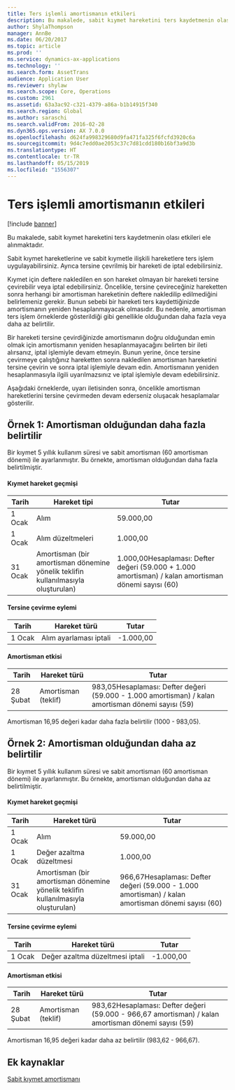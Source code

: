 ```yaml
---
title: Ters işlemli amortismanın etkileri
description: Bu makalede, sabit kıymet hareketini ters kaydetmenin olası etkileri ele alınmaktadır.
author: ShylaThompson
manager: AnnBe
ms.date: 06/20/2017
ms.topic: article
ms.prod: ''
ms.service: dynamics-ax-applications
ms.technology: ''
ms.search.form: AssetTrans
audience: Application User
ms.reviewer: shylaw
ms.search.scope: Core, Operations
ms.custom: 2961
ms.assetid: 63a3ac92-c321-4379-a86a-b1b14915f340
ms.search.region: Global
ms.author: saraschi
ms.search.validFrom: 2016-02-28
ms.dyn365.ops.version: AX 7.0.0
ms.openlocfilehash: d624fa998329680d9fa471fa325f6fcfd3920c6a
ms.sourcegitcommit: 9d4c7edd0ae2053c37c7d81cdd180b16bf3a9d3b
ms.translationtype: HT
ms.contentlocale: tr-TR
ms.lasthandoff: 05/15/2019
ms.locfileid: "1556307"
---
```

# <a name="depreciation-effects-with-reversals"></a>Ters işlemli amortismanın etkileri

[!include [banner](../includes/banner.md)]

Bu makalede, sabit kıymet hareketini ters kaydetmenin olası etkileri ele alınmaktadır. 

Sabit kıymet hareketlerine ve sabit kıymetle ilişkili hareketlere ters işlem uygulayabilirsiniz. Ayrıca tersine çevrilmiş bir hareketi de iptal edebilirsiniz. 

Kıymet için deftere nakledilen en son hareket olmayan bir hareketi tersine çevirebilir veya iptal edebilirsiniz. Öncelikle, tersine çevireceğiniz hareketten sonra herhangi bir amortisman hareketinin deftere nakledilip edilmediğini belirlemeniz gerekir. Bunun sebebi bir hareketi ters kaydettiğinizde amortismanın yeniden hesaplanmayacak olmasıdır. Bu nedenle, amortisman ters işlem örneklerde gösterildiği gibi genellikle olduğundan daha fazla veya daha az belirtilir. 

Bir hareketi tersine çevirdiğinizde amortismanın doğru olduğundan emin olmak için amortismanın yeniden hesaplanmayacağını belirten bir ileti alırsanız, iptal işlemiyle devam etmeyin. Bunun yerine, önce tersine çevirmeye çalıştığınız hareketten sonra nakledilen amortisman hareketini tersine çevirin ve sonra iptal işlemiyle devam edin. Amortismanın yeniden hesaplanmasıyla ilgili uyarılmazsınız ve iptal işlemiyle devam edebilirsiniz. 

Aşağıdaki örneklerde, uyarı iletisinden sonra, öncelikle amortisman hareketlerini tersine çevirmeden devam ederseniz oluşacak hesaplamalar gösterilir.

## <a name="example-1-depreciation-is-overstated"></a> Örnek 1: Amortisman olduğundan daha fazla belirtilir
Bir kıymet 5 yıllık kullanım süresi ve sabit amortisman (60 amortisman dönemi) ile ayarlanmıştır. Bu örnekte, amortisman olduğundan daha fazla belirtilmiştir.
#### <a name="asset-transaction-history"></a>Kıymet hareket geçmişi

| Tarih       | Hareket tipi                                                          | Tutar                                    |
|------------|---------------------------------------------------------------------------|-------------------------------------------|
| 1 Ocak  | Alım                                                               | 59.000,00                                 |
| 1 Ocak  | Alım düzeltmeleri                                                    | 1.000,00                                  |
| 31 Ocak | Amortisman (bir amortisman dönemine yönelik teklifin kullanılmasıyla oluşturulan) | 1.000,00Hesaplaması: Defter değeri (59.000 + 1.000 amortisman) / kalan amortisman dönemi sayısı (60) |

#### <a name="reversal-action"></a>Tersine çevirme eylemi

| Tarih      | Hareket türü                | Tutar    |
|-----------|---------------------------------|-----------|
| 1 Ocak | Alım ayarlaması iptali | -1.000,00 |

#### <a name="depreciation-effect"></a>Amortisman etkisi

| Tarih        | Hareket türü        | Tutar                                                                                |
|-------------|-------------------------|---------------------------------------------------------------------------------------|
| 28 Şubat | Amortisman (teklif) | 983,05Hesaplaması: Defter değeri (59.000 - 1.000 amortisman) / kalan amortisman dönemi sayısı (59) |

Amortisman 16,95 değeri kadar daha fazla belirtilir (1000 - 983,05).

## <a name="example-2-depreciation-is-understated"></a> Örnek 2: Amortisman olduğundan daha az belirtilir
Bir kıymet 5 yıllık kullanım süresi ve sabit amortisman (60 amortisman dönemi) ile ayarlanmıştır. Bu örnekte, amortisman olduğundan daha az belirtilmiştir.
#### <a name="asset-transaction-history"></a>Kıymet hareket geçmişi

| Tarih       | Hareket türü                                                          | Tutar                                      |
|------------|---------------------------------------------------------------------------|---------------------------------------------|
| 1 Ocak  | Alım                                                               | 59.000,00                                   |
| 1 Ocak  | Değer azaltma düzeltmesi                                                     | 1.000,00                                    |
| 31 Ocak | Amortisman (bir amortisman dönemine yönelik teklifin kullanılmasıyla oluşturulan) | 966,67Hesaplaması: Defter değeri (59.000 - 1.000 amortisman) / kalan amortisman dönemi sayısı (60) |

#### <a name="reversal-action"></a>Tersine çevirme eylemi

| Tarih      | Hareket türü               | Tutar    |
|-----------|--------------------------------|-----------|
| 1 Ocak | Değer azaltma düzeltmesi iptali | -1.000,00 |

#### <a name="depreciation-effect"></a>Amortisman etkisi

| Tarih        | Hareket türü        | Tutar                                                                                       |
|-------------|-------------------------|----------------------------------------------------------------------------------------------|
| 28 Şubat | Amortisman (teklif) | 983,62Hesaplaması: Defter değeri (59.000 - 966,67 amortisman) / kalan amortisman dönemi sayısı (59) |

Amortisman 16,95 değeri kadar daha az belirtilir (983,62 - 966,67).



<a name="additional-resources"></a>Ek kaynaklar
--------

[Sabit kıymet amortismanı](fixed-asset-depreciation.md)



